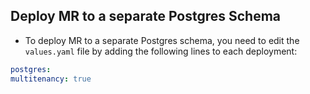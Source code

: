 ## Deploy MR to a separate Postgres Schema

* To deploy MR to a separate Postgres schema, you need to edit the `values.yaml` file by adding the following lines to each deployment:

```yaml
postgres:
multitenancy: true
```
